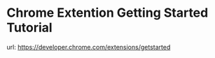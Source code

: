 # Chrome Extention Getting Started Tutorial
url: https://developer.chrome.com/extensions/getstarted
